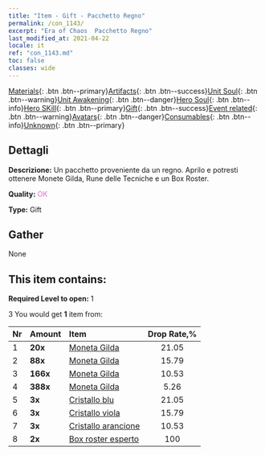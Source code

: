 ```yaml
---
title: "Item - Gift - Pacchetto Regno"
permalink: /con_1143/
excerpt: "Era of Chaos  Pacchetto Regno"
last_modified_at: 2021-04-22
locale: it
ref: "con_1143.md"
toc: false
classes: wide
---
```

 [Materials](/ItemsIT/){: .btn .btn--primary}[Artifacts](/ItemsIT/Artifacts/){: .btn .btn--success}[Unit Soul](/ItemsIT/UnitSoul/){: .btn .btn--warning}[Unit Awakening](/ItemsIT/UnitAwakening/){: .btn .btn--danger}[Hero Soul](/ItemsIT/HeroSoul/){: .btn .btn--info}[Hero SKill](/ItemsIT/HeroSkill/){: .btn .btn--primary}[Gift](/ItemsIT/Gift/){: .btn .btn--success}[Event related](/ItemsIT/Events/){: .btn .btn--warning}[Avatars](/ItemsIT/Avatars/){: .btn .btn--danger}[Consumables](/ItemsIT/Consumables/){: .btn .btn--info}[Unknown](/ItemsIT/Unknown/){: .btn .btn--primary}

## Dettagli
 **Descrizione:** Un pacchetto proveniente da un regno. Aprilo e potresti ottenere Monete Gilda, Rune delle Tecniche e un Box Roster.

 **Quality:** <span style="color: #DA70D6">OK</span>

 **Type:** Gift

## Gather

  None

## This item contains:

 **Required Level to open:** 1

 3 You would get **1** item  from:

  | Nr | Amount |     Item    | Drop Rate,% |
  |:---|:-------|:------------|:---------:|
  | 1 |  **20x** | [Moneta Gilda](/it/Items/con_896/) | 21.05 | 
  | 2 |  **88x** | [Moneta Gilda](/it/Items/con_896/) | 15.79 | 
  | 3 |  **166x** | [Moneta Gilda](/it/Items/con_896/) | 10.53 | 
  | 4 |  **388x** | [Moneta Gilda](/it/Items/con_896/) | 5.26 | 
  | 5 |  **3x** | [Cristallo blu](/it/Items/con_716/) | 21.05 | 
  | 6 |  **3x** | [Cristallo viola](/it/Items/con_720/) | 15.79 | 
  | 7 |  **3x** | [Cristallo arancione](/it/Items/con_730/) | 10.53 | 
  | 8 |  **2x** | [Box roster esperto](/it/Items/con_770/) | 100 | 

